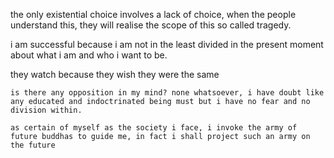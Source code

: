 the only existential choice involves a lack of choice, when the people understand this, they will realise the scope of this so called tragedy.

i am successful because i am not in the least divided in the present moment about what i am and who i want to be.

they watch because they wish they were the same


    is there any opposition in my mind? none whatsoever, i have doubt like any educated and indoctrinated being must but i have no fear and no division within.
    
    as certain of myself as the society i face, i invoke the army of future buddhas to guide me, in fact i shall project such an army on the future 
    
